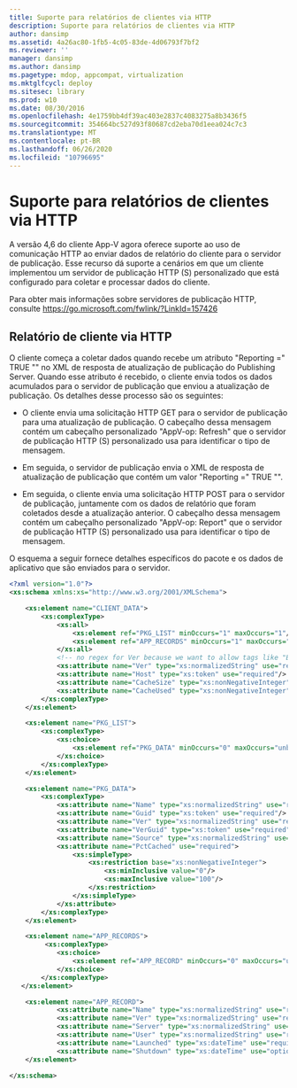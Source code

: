 ```yaml
---
title: Suporte para relatórios de clientes via HTTP
description: Suporte para relatórios de clientes via HTTP
author: dansimp
ms.assetid: 4a26ac80-1fb5-4c05-83de-4d06793f7bf2
ms.reviewer: ''
manager: dansimp
ms.author: dansimp
ms.pagetype: mdop, appcompat, virtualization
ms.mktglfcycl: deploy
ms.sitesec: library
ms.prod: w10
ms.date: 08/30/2016
ms.openlocfilehash: 4e1759bb4df39ac403e2837c4083275a8b3436f5
ms.sourcegitcommit: 354664bc527d93f80687cd2eba70d1eea024c7c3
ms.translationtype: MT
ms.contentlocale: pt-BR
ms.lasthandoff: 06/26/2020
ms.locfileid: "10796695"
---
```

# Suporte para relatórios de clientes via HTTP


A versão 4,6 do cliente App-V agora oferece suporte ao uso de comunicação HTTP ao enviar dados de relatório do cliente para o servidor de publicação. Esse recurso dá suporte a cenários em que um cliente implementou um servidor de publicação HTTP (S) personalizado que está configurado para coletar e processar dados do cliente.

Para obter mais informações sobre servidores de publicação HTTP, consulte <https://go.microsoft.com/fwlink/?LinkId=157426>

## Relatório de cliente via HTTP


O cliente começa a coletar dados quando recebe um atributo "Reporting =" TRUE "" no XML de resposta de atualização de publicação do Publishing Server. Quando esse atributo é recebido, o cliente envia todos os dados acumulados para o servidor de publicação que enviou a atualização de publicação. Os detalhes desse processo são os seguintes:

-   O cliente envia uma solicitação HTTP GET para o servidor de publicação para uma atualização de publicação. O cabeçalho dessa mensagem contém um cabeçalho personalizado "AppV-op: Refresh" que o servidor de publicação HTTP (S) personalizado usa para identificar o tipo de mensagem.

-   Em seguida, o servidor de publicação envia o XML de resposta de atualização de publicação que contém um valor "Reporting =" TRUE "".

-   Em seguida, o cliente envia uma solicitação HTTP POST para o servidor de publicação, juntamente com os dados de relatório que foram coletados desde a atualização anterior. O cabeçalho dessa mensagem contém um cabeçalho personalizado "AppV-op: Report" que o servidor de publicação HTTP (S) personalizado usa para identificar o tipo de mensagem.

O esquema a seguir fornece detalhes específicos do pacote e os dados de aplicativo que são enviados para o servidor.

```xml
<?xml version="1.0"?>
<xs:schema xmlns:xs="http://www.w3.org/2001/XMLSchema">

    <xs:element name="CLIENT_DATA">
        <xs:complexType>
            <xs:all>
                <xs:element ref="PKG_LIST" minOccurs="1" maxOccurs="1"/>
                <xs:element ref="APP_RECORDS" minOccurs="1" maxOccurs="1"/>
            </xs:all>
            <!-- no regex for Ver because we want to allow tags like "Beta" -->
            <xs:attribute name="Ver" type="xs:normalizedString" use="required"/>
            <xs:attribute name="Host" type="xs:token" use="required"/>
            <xs:attribute name="CacheSize" type="xs:nonNegativeInteger" use="required"/>
            <xs:attribute name="CacheUsed" type="xs:nonNegativeInteger" use="required"/>
        </xs:complexType>
    </xs:element>

    <xs:element name="PKG_LIST">
        <xs:complexType>
            <xs:choice>
                <xs:element ref="PKG_DATA" minOccurs="0" maxOccurs="unbounded"/>
            </xs:choice>
        </xs:complexType>
    </xs:element>

    <xs:element name="PKG_DATA">
        <xs:complexType>
            <xs:attribute name="Name" type="xs:normalizedString" use="required"/>
            <xs:attribute name="Guid" type="xs:token" use="required"/>
            <xs:attribute name="Ver" type="xs:normalizedString" use="required"/>
            <xs:attribute name="VerGuid" type="xs:token" use="required"/>
            <xs:attribute name="Source" type="xs:normalizedString" use="required"/>
            <xs:attribute name="PctCached" use="required">
                <xs:simpleType>
                    <xs:restriction base="xs:nonNegativeInteger">
                        <xs:minInclusive value="0"/>
                        <xs:maxInclusive value="100"/>
                    </xs:restriction>
                </xs:simpleType>
            </xs:attribute>
        </xs:complexType>
    </xs:element>

    <xs:element name="APP_RECORDS">
         <xs:complexType>
            <xs:choice>
                <xs:element ref="APP_RECORD" minOccurs="0" maxOccurs="unbounded"/>
            </xs:choice>
        </xs:complexType>
   </xs:element>

    <xs:element name="APP_RECORD">
            <xs:attribute name="Name" type="xs:normalizedString" use="required"/>
            <xs:attribute name="Ver" type="xs:normalizedString" use="required"/>
            <xs:attribute name="Server" type="xs:normalizedString" use="required"/>
            <xs:attribute name="User" type="xs:normalizedString" use="required"/>
            <xs:attribute name="Launched" type="xs:dateTime" use="required"/>
            <xs:attribute name="Shutdown" type="xs:dateTime" use="optional"/>
    </xs:element>

</xs:schema>
```

 

 






